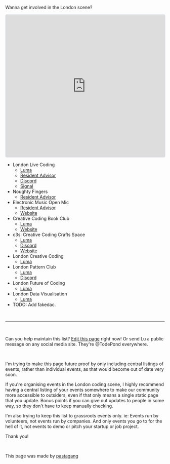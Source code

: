 Wanna get involved in the London scene?

<style>
  iframe {
    max-width: 100%;
  }
</style>

<iframe
  src="https://lu.ma/embed/calendar/cal-p0Ty8dnCk4rsXxC/events?lt=light"
  width="600"
  height="450"
  frameborder="0"
  style="border: 1px solid #bfcbda88; border-radius: 4px;"
  allowfullscreen=""
  aria-hidden="false"
  tabindex="0"
></iframe>

<br>

- London Live Coding
  - [Luma](https://lu.ma/londonlivecoding)
  - [Resident Advisor](https://ra.co/promoters/143671)
  - [Discord](https://discord.gg/eVHd5e3fhJ)
  - [Signal](https://signal.group/#CjQKILVUFMuI1r_tNi4k7Ei4aHTOSVZfYljCjnzal_hmKtMlEhDWv7WqmYv7p2DDkHu4_kGQ)
- Noughty Fingers
  - [Resident Advisor](https://ra.co/promoters/150349)
- Electronic Music Open Mic
  - [Resident Advisor](https://ra.co/promoters/166861)
  - [Website](https://electronicmusicopenmic.com/)
- Creative Coding Book Club
  - [Luma](https://lu.ma/calendar/cal-l8dqsc8YHhI2Fbi)
  - [Website](https://creativecodingbook.club/)
- c3s: Creative Coding Crafts Space
  - [Luma](https://lu.ma/c3s)
  - [Discord](https://discord.gg/kxWFc5w2M3)
  - [Website](https://www.creativecodingcrafts.space/)
- London Creative Coding
  - [Luma](https://lu.ma/london-creative-coding)
- London Pattern Club
  - [Luma](https://lu.ma/london-pattern-club)
  - [Discord](https://discord.gg/YqDS4Kza3R)
- London Future of Coding
  - [Luma](https://lu.ma/foclondon)
- London Data Visualisation
  - [Luma](https://lu.ma/londondatavis)
- TODO: Add fakedac.

<br>

<hr>

<br>

Can you help maintain this list? [Edit this page](https://github.com/pastagang/pastagang/edit/main/london/readme.md) right now! Or send Lu a public message on any social media site. They're @TodePond everywhere.

<br>

I'm trying to make this page future proof by only including central listings of events, rather than individual events, as that would become out of date very soon.

If you're organising events in the London coding scene, I highly recommend having a central listing of your events somewhere to make our community more accessible to outsiders, even if that only means a single static page that you update. Bonus points if you can give out updates to people in some way, so they don't have to keep manually checking.

I'm also trying to keep this list to grassroots events only. ie: Events run by volunteers, not events run by companies. And only events you go to for the hell of it, not events to demo or pitch your startup or job project.

Thank you!

<br>

This page was made by [pastagang](/)
